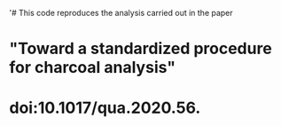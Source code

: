 '# This code reproduces the analysis carried out in the paper 

# "Toward a standardized procedure for charcoal analysis" 

# doi:10.1017/qua.2020.56.